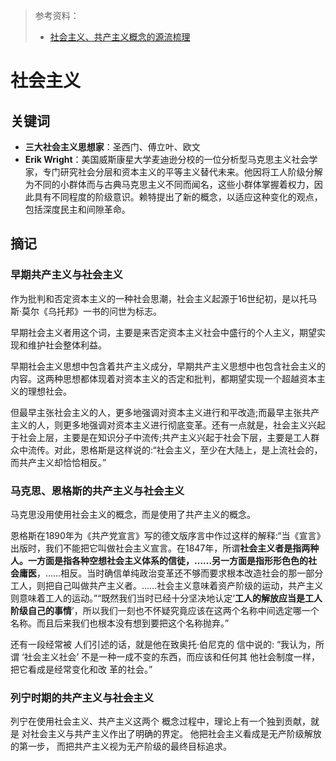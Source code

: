 > 参考资料：
>
> - [社会主义、共产主义概念的源流梳理](https://library.ttcdw.com/uploadfiles/1472451084.pdf)

# 社会主义

## 关键词

- **三大社会主义思想家**：圣西门、傅立叶、欧文
- **Erik Wright**：美国威斯康星大学麦迪逊分校的一位分析型马克思主义社会学家，专门研究社会分层和资本主义的平等主义替代未来。他因将工人阶级分解为不同的小群体而与古典马克思主义不同而闻名，这些小群体掌握着权力，因此具有不同程度的阶级意识。赖特提出了新的概念，以适应这种变化的观点，包括深度民主和间隙革命。



## 摘记

### 早期共产主义与社会主义

作为批判和否定资本主义的一种社会思潮，社会主义起源于16世纪初，是以托马斯·莫尔《乌托邦》一书的问世为标志。

早期社会主义者用这个词，主要是来否定资本主义社会中盛行的个人主义，期望实现和维护社会整体利益。

早期社会主义思想中包含着共产主义成分，早期共产主义思想中也包含社会主义的内容。这两种思想都体现着对资本主义的否定和批判，都期望实现一个超越资本主义的理想社会。

但最早主张社会主义的人，更多地强调对资本主义进行和平改造;而最早主张共产主义的人，则更多地强调对资本主义进行彻底变革。还有一点就是，社会主义兴起于社会上层，主要是在知识分子中流传;共产主义兴起于社会下层，主要是工人群众中流传。对此，恩格斯是这样说的:“社会主义，至少在大陆上，是上流社会的，而共产主义却恰恰相反。”



### 马克思、恩格斯的共产主义与社会主义

马克思没用使用社会主义的概念，而是使用了共产主义的概念。

恩格斯在1890年为《共产党宣言》写的德文版序言中作过这样的解释:“当《宣言》出版时，我们不能把它叫做社会主义宣言。在1847年，所谓**社会主义者是指两种人。一方面是指各种空想社会主义体系的信徒，……另一方面是指形形色色的社会庸医**，……相反。当时确信单纯政治变革还不够而要求根本改造社会的那一部分工人，则把自己叫做共产主义者。……社会主义意味着资产阶级的运动，共产主义则意味着工人的运动。”“既然我们当时已经十分坚决地认定‘**工人的解放应当是工人阶级自己的事情**’，所以我们一刻也不怀疑究竟应该在这两个名称中间选定哪一个名称。而且后来我们也根本没有想到要把这个名称抛弃。”

还有一段经常被 人们引述的话，就是他在致奥托·伯尼克的 信中说的: “我认为，所谓 ‘社会主义社会’ 不是一种一成不变的东西，而应该和任何其 他社会制度一样，把它看成是经常变化和改 革的社会。”



### 列宁时期的共产主义与社会主义

列宁在使用社会主义、共产主义这两个 概念过程中，理论上有一个独到贡献，就是 对社会主义与共产主义作出了明确的界定。 他把社会主义看成是无产阶级解放的第一步， 而把共产主义视为无产阶级的最终目标追求。

